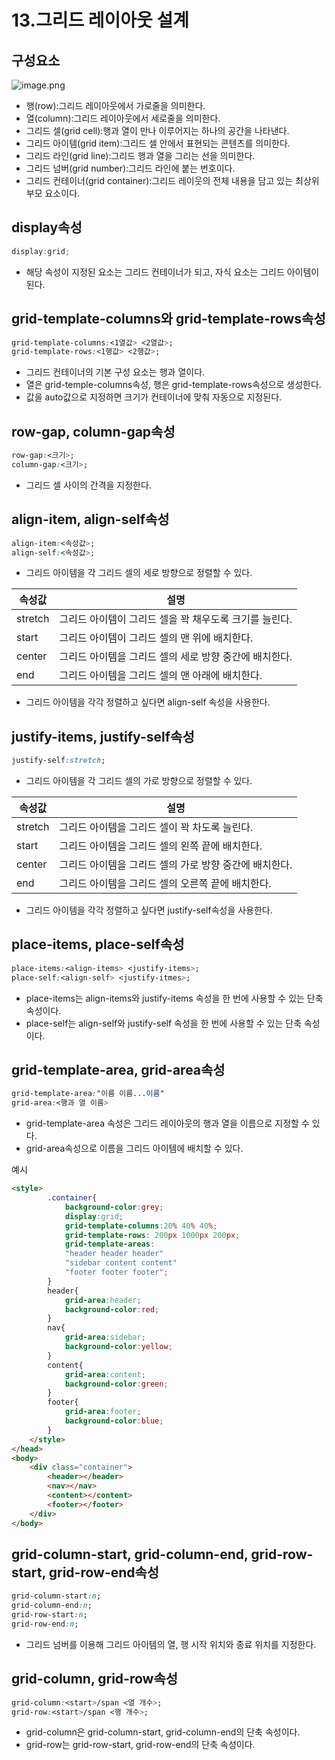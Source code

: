 # 13.그리드 레이아웃 설계

## 구성요소

![image.png](https://prod-files-secure.s3.us-west-2.amazonaws.com/b71c3dad-f980-4ed0-8708-034050be882c/abfe147f-9142-46a4-b7ae-6fbc555ed6e3/image.png)

- 행(row):그리드 레이아웃에서 가로줄을 의미한다.
- 열(column):그리드 레이아웃에서 세로줄을 의미한다.
- 그리드 셀(grid cell):행과 열이 만나 이루어지는 하나의 공간을 나타낸다.
- 그리드 아이템(grid item):그리드 셀 안에서 표현되는 콘텐츠를 의미한다.
- 그리드 라인(grid line):그리드 행과 열을 그리는 선을 의미한다.
- 그리드 넘버(grid number):그리드 라인에 붙는 번호이다.
- 그리드 컨테이너(grid container):그리드 레이웃의 전체 내용을 담고 있는 최상위 부모 요소이다.

## display속성

```jsx
display:grid;
```

- 해당 속성이 지정된 요소는 그리드 컨테이너가 되고, 자식 요소는 그리드 아이템이 된다.

## grid-template-columns와 grid-template-rows속성

```css
grid-template-columns:<1열값> <2열값>;
grid-template-rows:<1행값> <2행값>;
```

- 그리드 컨테이너의 기본 구성 요소는 행과 열이다.
- 열은 grid-temple-columns속성, 행은 grid-template-rows속성으로 생성한다.
- 값을 auto값으로 지정하면 크기가 컨테이너에 맞춰 자동으로 지정된다.

## row-gap, column-gap속성

```css
row-gap:<크기>;
column-gap:<크기>;
```

- 그리드 셀 사이의 간격을 지정한다.

## align-item, align-self속성

```css
align-item:<속성값>;
align-self:<속성값>;
```

- 그리드 아이템을 각 그리드 셀의 세로 방향으로 정렬할 수 있다.

| 속성값 | 설명 |
| --- | --- |
| stretch | 그리드 아이템이 그리드 셀을 꽉 채우도록 크기를 늘린다. |
| start | 그리드 아이템이 그리드 셀의 맨 위에 배치한다. |
| center | 그리드 아이템을 그리드 셀의 세로 방향 중간에 배치한다. |
| end | 그리드 아이템을 그리드 셀의 맨 아래에 배치한다. |
- 그리드 아이템을 각각 정렬하고 싶다면 align-self 속성을 사용한다.

## justify-items, justify-self속성

```css
justify-self:stretch;
```

- 그리드 아이템을 각 그리드 셀의 가로 방향으로 정렬할 수 있다.

| 속성값 | 설명 |
| --- | --- |
| stretch | 그리드 아이템을 그리드 셀이 꽉 차도록 늘린다. |
| start | 그리드 아이템을 그리드 셀의 왼쪽 끝에 배치한다. |
| center | 그리드 아이템을 그리드 셀의 가로 방향 중간에 배치한다. |
| end | 그리드 아이템을 그리드 셀의 오른쪽 끝에 배치한다. |
- 그리드 아이템을 각각 정렬하고 싶다면 justify-self속성을 사용한다.

## place-items, place-self속성

```css
place-items:<align-items> <justify-items>;
place-self:<align-self> <justify-itmes>;
```

- place-items는 align-items와 justify-items 속성을 한 번에 사용할 수 있는 단축 속성이다.
- place-self는 align-self와 justify-self 속성을 한 번에 사용할 수 있는 단축 속성이다.

## grid-template-area, grid-area속성

```css
grid-template-area:"이름 이름...이름"
grid-area:<행과 열 이름>
```

- grid-template-area 속성은 그리드 레이아웃의 행과 열을 이름으로 지정할 수 있다.
- grid-area속성으로 이름을 그리드 아이템에 배치할 수 있다.

예시

```html
<style>
        .container{
            background-color:grey;
            display:grid;
            grid-template-columns:20% 40% 40%;
            grid-template-rows: 200px 1000px 200px;
            grid-template-areas:
            "header header header"
            "sidebar content content"
            "footer footer footer";
        }
        header{
            grid-area:header;
            background-color:red;
        }
        nav{
            grid-area:sidebar;
            background-color:yellow;
        }
        content{
            grid-area:content;
            background-color:green;
        }
        footer{
            grid-area:footer;
            background-color:blue;
        }
    </style>
</head>
<body>
    <div class="container">
        <header></header>
        <nav></nav>
        <content></content>
        <footer></footer>
    </div>
</body>
```

## grid-column-start, grid-column-end, grid-row-start, grid-row-end속성

```css
grid-column-start:n;
grid-column-end:n;
grid-row-start:n;
grid-row-end:n;
```

- 그리드 넘버를 이용해 그리드 아이템의 열, 행 시작 위치와 종료 위치를 지정한다.

## grid-column, grid-row속성

```css
grid-column:<start>/span <열 개수>;
grid-row:<start>/span <행 개수>;
```

- grid-column은 grid-column-start, grid-column-end의 단축 속성이다.
- grid-row는 grid-row-start, grid-row-end의 단축 속성이다.
